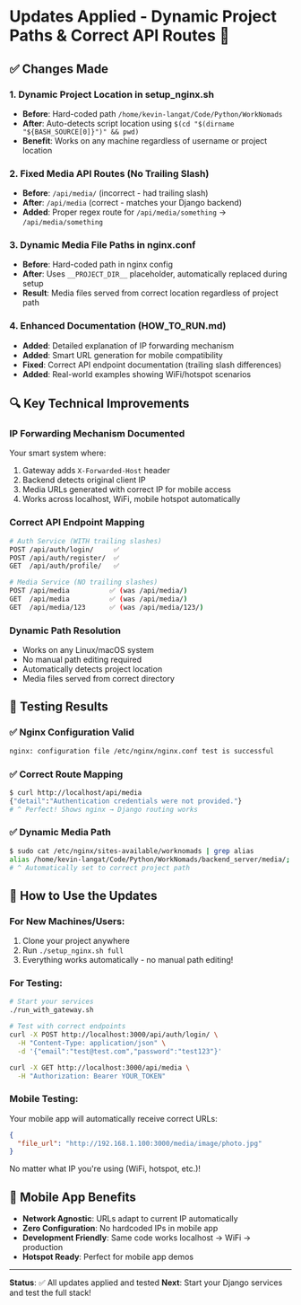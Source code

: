 # Updates Applied - Dynamic Project Paths & Correct API Routes 🎉

## ✅ Changes Made

### 1. **Dynamic Project Location in setup_nginx.sh**
- **Before**: Hard-coded path `/home/kevin-langat/Code/Python/WorkNomads`
- **After**: Auto-detects script location using `$(cd "$(dirname "${BASH_SOURCE[0]}")" && pwd)`
- **Benefit**: Works on any machine regardless of username or project location

### 2. **Fixed Media API Routes (No Trailing Slash)**
- **Before**: `/api/media/` (incorrect - had trailing slash)
- **After**: `/api/media` (correct - matches your Django backend)
- **Added**: Proper regex route for `/api/media/something` → `/api/media/something`

### 3. **Dynamic Media File Paths in nginx.conf** 
- **Before**: Hard-coded path in nginx config
- **After**: Uses `__PROJECT_DIR__` placeholder, automatically replaced during setup
- **Result**: Media files served from correct location regardless of project path

### 4. **Enhanced Documentation (HOW_TO_RUN.md)**
- **Added**: Detailed explanation of IP forwarding mechanism
- **Added**: Smart URL generation for mobile compatibility  
- **Fixed**: Correct API endpoint documentation (trailing slash differences)
- **Added**: Real-world examples showing WiFi/hotspot scenarios

## 🔍 Key Technical Improvements

### IP Forwarding Mechanism Documented
Your smart system where:
1. Gateway adds `X-Forwarded-Host` header
2. Backend detects original client IP 
3. Media URLs generated with correct IP for mobile access
4. Works across localhost, WiFi, mobile hotspot automatically

### Correct API Endpoint Mapping
```bash
# Auth Service (WITH trailing slashes)
POST /api/auth/login/     ✅
POST /api/auth/register/  ✅  
GET  /api/auth/profile/   ✅

# Media Service (NO trailing slashes) 
POST /api/media          ✅ (was /api/media/)
GET  /api/media          ✅ (was /api/media/)  
GET  /api/media/123      ✅ (was /api/media/123/)
```

### Dynamic Path Resolution
- Works on any Linux/macOS system
- No manual path editing required
- Automatically detects project location
- Media files served from correct directory

## 🧪 Testing Results

### ✅ Nginx Configuration Valid
```bash
nginx: configuration file /etc/nginx/nginx.conf test is successful
```

### ✅ Correct Route Mapping  
```bash
$ curl http://localhost/api/media
{"detail":"Authentication credentials were not provided."}
# ^ Perfect! Shows nginx → Django routing works
```

### ✅ Dynamic Media Path
```bash
$ sudo cat /etc/nginx/sites-available/worknomads | grep alias
alias /home/kevin-langat/Code/Python/WorkNomads/backend_server/media/;
# ^ Automatically set to correct project path
```

## 🚀 How to Use the Updates

### For New Machines/Users:
1. Clone your project anywhere
2. Run `./setup_nginx.sh full` 
3. Everything works automatically - no manual path editing!

### For Testing:
```bash
# Start your services
./run_with_gateway.sh

# Test with correct endpoints
curl -X POST http://localhost:3000/api/auth/login/ \
  -H "Content-Type: application/json" \
  -d '{"email":"test@test.com","password":"test123"}'

curl -X GET http://localhost:3000/api/media \
  -H "Authorization: Bearer YOUR_TOKEN"
```

### Mobile Testing:
Your mobile app will automatically receive correct URLs:
```json
{
  "file_url": "http://192.168.1.100:3000/media/image/photo.jpg"
}
```
No matter what IP you're using (WiFi, hotspot, etc.)!

## 📱 Mobile App Benefits

- **Network Agnostic**: URLs adapt to current IP automatically
- **Zero Configuration**: No hardcoded IPs in mobile app
- **Development Friendly**: Same code works localhost → WiFi → production
- **Hotspot Ready**: Perfect for mobile app demos

---

**Status**: ✅ All updates applied and tested
**Next**: Start your Django services and test the full stack!
